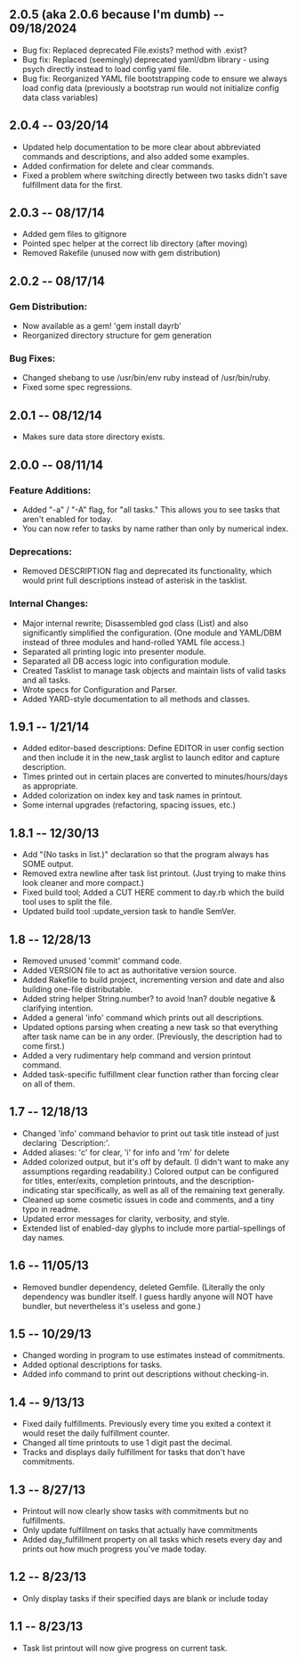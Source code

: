2.0.5 (aka 2.0.6 because I'm dumb) -- 09/18/2024
-------------------
* Bug fix: Replaced deprecated File.exists? method with .exist?
* Bug fix: Replaced (seemingly) deprecated yaml/dbm library - using psych directly instead to load config yaml file.
* Bug fix: Reorganized YAML file bootstrapping code to ensure we always load config data (previously a bootstrap run would not initialize config data class variables)

2.0.4 -- 03/20/14
-------------------

* Updated help documentation to be more clear about abbreviated commands and descriptions, and also added some examples.
* Added confirmation for delete and clear commands.
* Fixed a problem where switching directly between two tasks didn't save fulfillment data for the first.

2.0.3 -- 08/17/14
------------------

* Added gem files to gitignore
* Pointed spec helper at the correct lib directory (after moving)
* Removed Rakefile (unused now with gem distribution)

2.0.2 -- 08/17/14
------------------

### Gem Distribution:

* Now available as a gem! 'gem install dayrb'
* Reorganized directory structure for gem generation

### Bug Fixes:

* Changed shebang to use /usr/bin/env ruby instead of /usr/bin/ruby.
* Fixed some spec regressions.

2.0.1 -- 08/12/14
------------------

* Makes sure data store directory exists.

2.0.0 -- 08/11/14
------------------

### Feature Additions:

* Added "-a" / "-A" flag, for "all tasks." This allows you to see tasks that aren't enabled for today.
* You can now refer to tasks by name rather than only by numerical index.

### Deprecations:

* Removed DESCRIPTION flag and deprecated its functionality, which would print full descriptions instead of asterisk in the tasklist.

### Internal Changes:

* Major internal rewrite; Disassembled god class (List) and also significantly simplified the configuration. (One module and YAML/DBM instead of three modules and hand-rolled YAML file access.)
* Separated all printing logic into presenter module.
* Separated all DB access logic into configuration module.
* Created Tasklist to manage task objects and maintain lists of valid tasks and all tasks.
* Wrote specs for Configuration and Parser.
* Added YARD-style documentation to all methods and classes.

1.9.1 -- 1/21/14
-------------------

* Added editor-based descriptions: Define EDITOR in user config section and then include it in the new_task arglist to launch editor and capture description.
* Times printed out in certain places are converted to minutes/hours/days as appropriate.
* Added colorization on index key and task names in printout.
* Some internal upgrades (refactoring, spacing issues, etc.)

1.8.1 -- 12/30/13
-------------------

* Add "(No tasks in list.)" declaration so that the program always has SOME output.
* Removed extra newline after task list printout. (Just trying to make thins look cleaner and more compact.)
* Fixed build tool; Added a CUT HERE comment to day.rb which the build tool uses to split the file.
* Updated build tool :update_version task to handle SemVer.

1.8 -- 12/28/13
-------------------

* Removed unused 'commit' command code.
* Added VERSION file to act as authoritative version source.
* Added Rakefile to build project, incrementing version and date and also building one-file distributable.
* Added string helper String.number? to avoid !nan? double negative & clarifying intention.
* Added a general 'info' command which prints out all descriptions.
* Updated options parsing when creating a new task so that everything after task name can be in any order. (Previously, the description had to come first.)
* Added a very rudimentary help command and version printout command.
* Added task-specific fulfillment clear function rather than forcing clear on all of them.

1.7 -- 12/18/13
-------------------

* Changed 'info' command behavior to print out task title instead of just declaring `Description:'.
* Added aliases: 'c' for clear, 'i' for info and 'rm' for delete
* Added colorized output, but it's off by default. (I didn't want to make any assumptions regarding readability.) Colored output can be configured for titles, enter/exits, completion printouts, and the description-indicating star specifically, as well as all of the remaining text generally.
* Cleaned up some cosmetic issues in code and comments, and a tiny typo in readme.
* Updated error messages for clarity, verbosity, and style.
* Extended list of enabled-day glyphs to include more partial-spellings of day names.

1.6 -- 11/05/13
-------------------

* Removed bundler dependency, deleted Gemfile. (Literally the only dependency was bundler itself. I guess hardly anyone will NOT have bundler, but nevertheless it's useless and gone.)

1.5 -- 10/29/13
-------------------

* Changed wording in program to use estimates instead of commitments.
* Added optional descriptions for tasks.
* Added info command to print out descriptions without checking-in.

1.4 -- 9/13/13
-------------------

* Fixed daily fulfillments. Previously every time you exited a context it would reset the daily fulfillment counter.
* Changed all time printouts to use 1 digit past the decimal.
* Tracks and displays daily fulfillment for tasks that don't have commitments.

1.3 -- 8/27/13
-------------------

* Printout will now clearly show tasks with commitments but no fulfillments.
* Only update fulfillment on tasks that actually have commitments
* Added day_fulfillment property on all tasks which resets every day and prints out how much progress you've made today.

1.2 -- 8/23/13
-------------------

* Only display tasks if their specified days are blank or include today

1.1 -- 8/23/13
-------------------

* Task list printout will now give progress on current task.

